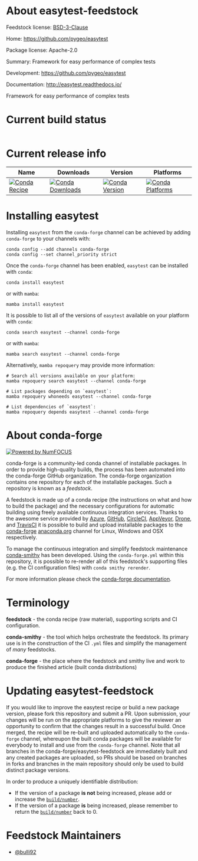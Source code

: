 About easytest-feedstock
========================

Feedstock license: [BSD-3-Clause](https://github.com/conda-forge/easytest-feedstock/blob/main/LICENSE.txt)

Home: https://github.com/pygeo/easytest

Package license: Apache-2.0

Summary: Framework for easy performance of complex tests

Development: https://github.com/pygeo/easytest

Documentation: http://easytest.readthedocs.io/

Framework for easy performance of complex tests

Current build status
====================


<table>
</table>

Current release info
====================

| Name | Downloads | Version | Platforms |
| --- | --- | --- | --- |
| [![Conda Recipe](https://img.shields.io/badge/recipe-easytest-green.svg)](https://anaconda.org/conda-forge/easytest) | [![Conda Downloads](https://img.shields.io/conda/dn/conda-forge/easytest.svg)](https://anaconda.org/conda-forge/easytest) | [![Conda Version](https://img.shields.io/conda/vn/conda-forge/easytest.svg)](https://anaconda.org/conda-forge/easytest) | [![Conda Platforms](https://img.shields.io/conda/pn/conda-forge/easytest.svg)](https://anaconda.org/conda-forge/easytest) |

Installing easytest
===================

Installing `easytest` from the `conda-forge` channel can be achieved by adding `conda-forge` to your channels with:

```
conda config --add channels conda-forge
conda config --set channel_priority strict
```

Once the `conda-forge` channel has been enabled, `easytest` can be installed with `conda`:

```
conda install easytest
```

or with `mamba`:

```
mamba install easytest
```

It is possible to list all of the versions of `easytest` available on your platform with `conda`:

```
conda search easytest --channel conda-forge
```

or with `mamba`:

```
mamba search easytest --channel conda-forge
```

Alternatively, `mamba repoquery` may provide more information:

```
# Search all versions available on your platform:
mamba repoquery search easytest --channel conda-forge

# List packages depending on `easytest`:
mamba repoquery whoneeds easytest --channel conda-forge

# List dependencies of `easytest`:
mamba repoquery depends easytest --channel conda-forge
```


About conda-forge
=================

[![Powered by
NumFOCUS](https://img.shields.io/badge/powered%20by-NumFOCUS-orange.svg?style=flat&colorA=E1523D&colorB=007D8A)](https://numfocus.org)

conda-forge is a community-led conda channel of installable packages.
In order to provide high-quality builds, the process has been automated into the
conda-forge GitHub organization. The conda-forge organization contains one repository
for each of the installable packages. Such a repository is known as a *feedstock*.

A feedstock is made up of a conda recipe (the instructions on what and how to build
the package) and the necessary configurations for automatic building using freely
available continuous integration services. Thanks to the awesome service provided by
[Azure](https://azure.microsoft.com/en-us/services/devops/), [GitHub](https://github.com/),
[CircleCI](https://circleci.com/), [AppVeyor](https://www.appveyor.com/),
[Drone](https://cloud.drone.io/welcome), and [TravisCI](https://travis-ci.com/)
it is possible to build and upload installable packages to the
[conda-forge](https://anaconda.org/conda-forge) [anaconda.org](https://anaconda.org/)
channel for Linux, Windows and OSX respectively.

To manage the continuous integration and simplify feedstock maintenance
[conda-smithy](https://github.com/conda-forge/conda-smithy) has been developed.
Using the ``conda-forge.yml`` within this repository, it is possible to re-render all of
this feedstock's supporting files (e.g. the CI configuration files) with ``conda smithy rerender``.

For more information please check the [conda-forge documentation](https://conda-forge.org/docs/).

Terminology
===========

**feedstock** - the conda recipe (raw material), supporting scripts and CI configuration.

**conda-smithy** - the tool which helps orchestrate the feedstock.
                   Its primary use is in the construction of the CI ``.yml`` files
                   and simplify the management of *many* feedstocks.

**conda-forge** - the place where the feedstock and smithy live and work to
                  produce the finished article (built conda distributions)


Updating easytest-feedstock
===========================

If you would like to improve the easytest recipe or build a new
package version, please fork this repository and submit a PR. Upon submission,
your changes will be run on the appropriate platforms to give the reviewer an
opportunity to confirm that the changes result in a successful build. Once
merged, the recipe will be re-built and uploaded automatically to the
`conda-forge` channel, whereupon the built conda packages will be available for
everybody to install and use from the `conda-forge` channel.
Note that all branches in the conda-forge/easytest-feedstock are
immediately built and any created packages are uploaded, so PRs should be based
on branches in forks and branches in the main repository should only be used to
build distinct package versions.

In order to produce a uniquely identifiable distribution:
 * If the version of a package **is not** being increased, please add or increase
   the [``build/number``](https://docs.conda.io/projects/conda-build/en/latest/resources/define-metadata.html#build-number-and-string).
 * If the version of a package **is** being increased, please remember to return
   the [``build/number``](https://docs.conda.io/projects/conda-build/en/latest/resources/define-metadata.html#build-number-and-string)
   back to 0.

Feedstock Maintainers
=====================

* [@bulli92](https://github.com/bulli92/)

